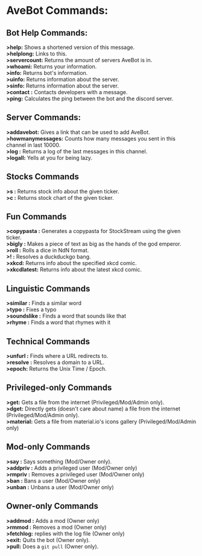 # AveBot Commands:<br>

## Bot Help Commands:<br>
**>help:** Shows a shortened version of this message.<br>
**>helplong:** Links to this.<br>
**>servercount:** Returns the amount of servers AveBot is in.<br>
**>whoami:** Returns your information.<br>
**>info:** Returns bot's information.<br>
**>uinfo:** Returns information about the server.<br>
**>sinfo:** Returns information about the server.<br>
**>contact <message>:** Contacts developers with a message.<br>
**>ping:** Calculates the ping between the bot and the discord server.

## Server Commands:<br>
**>addavebot:** Gives a link that can be used to add AveBot.<br>
**>howmanymessages:** Counts how many messages you sent in this channel in last 10000.<br>
**>log <count>:** Returns a log of the last <count> messages in this channel.<br>
**>logall:** Yells at you for being lazy.<br>

## Stocks Commands<br>
**>s <ticker>:** Returns stock info about the given ticker.<br>
**>c <ticker>:** Returns stock chart of the given ticker.<br>

## Fun Commands<br>
**>copypasta <ticker>:** Generates a copypasta for StockStream using the given ticker.<br>
**>bigly <text>:** Makes a piece of text as big as the hands of the god emperor.<br>
**>roll <NdN>:** Rolls a dice in NdN format.<br>
**>!<bang> <query>:** Resolves a duckduckgo bang.<br>
**>xkcd:** Returns info about the specified xkcd comic.<br>
**>xkcdlatest:** Returns info about the latest xkcd comic.<br>

## Linguistic Commands<br>
**>similar <word or a word group>:** Finds a similar word<br>
**>typo <word or a word group>:** Fixes a typo<br>
**>soundslike <word or a word group>:** Finds a word that sounds like that<br>
**>rhyme <word or a word group>:** Finds a word that rhymes with it<br>

## Technical Commands<br>
**>unfurl <url>:** Finds where a URL redirects to.<br>
**>resolve <domain>:** Resolves a domain to a URL.<br>
**>epoch:** Returns the Unix Time / Epoch.<br>

## Privileged-only Commands<br>
**>get:** Gets a file from the internet (Privileged/Mod/Admin only).<br>
**>dget:** Directly gets (doesn't care about name) a file from the internet (Privileged/Mod/Admin only).<br>
**>material:** Gets a file from material.io's icons gallery (Privileged/Mod/Admin only)<br>

## Mod-only Commands<br>
**>say <text>:** Says something (Mod/Owner only).<br>
**>addpriv <tag as many people as you like>:** Adds a privileged user (Mod/Owner only)<br>
**>rmpriv <tag as many people as you like>:** Removes a privileged user (Mod/Owner only)<br>
**>ban <tag as many people as you like>:** Bans a user (Mod/Owner only)<br>
**>unban <tag as many people as you like>:** Unbans a user (Mod/Owner only)<br>

## Owner-only Commands<br>
**>addmod <tag as many people as you like>:** Adds a mod (Owner only)<br>
**>rmmod <tag as many people as you like>:** Removes a mod (Owner only)<br>
**>fetchlog:** replies with the log file (Owner only)<br>
**>exit:** Quits the bot (Owner only).<br>
**>pull:** Does a `git pull` (Owner only).<br>